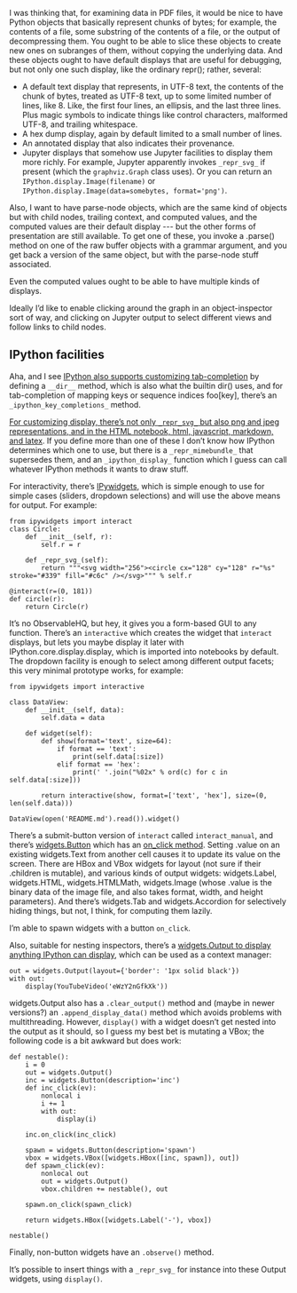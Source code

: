 I was thinking that, for examining data in PDF files, it would be nice
to have Python objects that basically represent chunks of bytes; for
example, the contents of a file, some substring of the contents of a
file, or the output of decompressing them.  You ought to be able to
slice these objects to create new ones on subranges of them, without
copying the underlying data.  And these objects ought to have default
displays that are useful for debugging, but not only one such display,
like the ordinary repr(); rather, several:

- A default text display that represents, in UTF-8 text, the contents
  of the chunk of bytes, treated as UTF-8 text, up to some limited
  number of lines, like 8.  Like, the first four lines, an ellipsis,
  and the last three lines.  Plus magic symbols to indicate things
  like control characters, malformed UTF-8, and trailing whitespace.
- A hex dump display, again by default limited to a small number of
  lines.
- An annotated display that also indicates their provenance.
- Jupyter displays that somehow use Jupyter facilities to display them
  more richly.  For example, Jupyter apparently invokes `_repr_svg_`
  if present (which the `graphviz.Graph` class uses).  Or you can
  return an `IPython.display.Image(filename)` or
  `IPython.display.Image(data=somebytes, format='png')`.

Also, I want to have parse-node objects, which are the same kind of
objects but with child nodes, trailing context, and computed values,
and the computed values are their default display --- but the other
forms of presentation are still available.  To get one of these, you
invoke a .parse() method on one of the raw buffer objects with a
grammar argument, and you get back a version of the same object, but
with the parse-node stuff associated.

Even the computed values ought to be able to have multiple kinds of
displays.

Ideally I’d like to enable clicking around the graph in an
object-inspector sort of way, and clicking on Jupyter output to select
different views and follow links to child nodes.

IPython facilities
------------------

Aha, and I see [IPython also supports customizing tab-completion][0]
by defining a `__dir__` method, which is also what the builtin dir()
uses, and for tab-completion of mapping keys or sequence indices
foo[key], there’s an `_ipython_key_completions_` method.

[0]: https://ipython.readthedocs.io/en/stable/config/integrating.html

[For customizing display, there’s not only `_repr_svg_` but also png
and jpeg representations, and in the HTML notebook, html, javascript,
markdown, and latex][5].  If you define more than one of these I don’t
know how IPython determines which one to use, but there is a
`_repr_mimebundle_` that supersedes them, and an `_ipython_display_`
function which I guess can call whatever IPython methods it wants to
draw stuff.

[5]: https://ipython.readthedocs.io/en/stable/api/generated/IPython.display.html

For interactivity, there’s [IPywidgets][1], which is simple enough to
use for simple cases (sliders, dropdown selections) and will use the
above means for output.  For example:

    from ipywidgets import interact
	class Circle:
		def __init__(self, r):
			self.r = r

		def _repr_svg_(self):
			return """<svg width="256"><circle cx="128" cy="128" r="%s" stroke="#339" fill="#c6c" /></svg>""" % self.r

	@interact(r=(0, 181))
	def circle(r):
		return Circle(r)

[1]: https://ipywidgets.readthedocs.io/en/stable/examples/Using%20Interact.html

It’s no ObservableHQ, but hey, it gives you a form-based GUI to any
function.  There’s an `interactive` which creates the widget that
`interact` displays, but lets you maybe display it later with
IPython.core.display.display, which is imported into notebooks by
default.  The dropdown facility is enough to select among different
output facets; this very minimal prototype works, for example:

	from ipywidgets import interactive

	class DataView:
		def __init__(self, data):
			self.data = data

		def widget(self):
			def show(format='text', size=64):
				if format == 'text':
					print(self.data[:size])
				elif format == 'hex':
					print(' '.join("%02x" % ord(c) for c in self.data[:size]))

			return interactive(show, format=['text', 'hex'], size=(0, len(self.data)))

	DataView(open('README.md').read()).widget()

There’s a submit-button version of `interact` called
`interact_manual`, and there’s [widgets.Button][2] which has an
[on_click method][4].  Setting .value on an existing widgets.Text from
another cell causes it to update its value on the screen.  There are
HBox and VBox widgets for layout (not sure if their .children is
mutable), and various kinds of output widgets: widgets.Label,
widgets.HTML, widgets.HTMLMath, widgets.Image (whose .value is the
binary data of the image file, and also takes format, width, and
height parameters).  And there’s widgets.Tab and widgets.Accordion for
selectively hiding things, but not, I think, for computing them
lazily.

I’m able to spawn widgets with a button `on_click`.

Also, suitable for nesting inspectors, there’s a [widgets.Output to
display anything IPython can display][3], which can be used as a
context manager:

[2]: https://ipywidgets.readthedocs.io/en/stable/examples/Widget%20List.html#Button
[3]: https://ipywidgets.readthedocs.io/en/latest/examples/Output%20Widget.html
[4]: https://ipywidgets.readthedocs.io/en/stable/examples/Widget%20Events.html

    out = widgets.Output(layout={'border': '1px solid black'})
	with out:
		display(YouTubeVideo('eWzY2nGfkXk'))

widgets.Output also has a `.clear_output()` method and (maybe in newer
versions?) an `.append_display_data()` method which avoids problems
with multithreading.  However, `display()` with a widget doesn’t get
nested into the output as it should, so I guess my best bet is
mutating a VBox; the following code is a bit awkward but does work:

	def nestable():
		i = 0
		out = widgets.Output()
		inc = widgets.Button(description='inc')
		def inc_click(ev):
			nonlocal i
			i += 1
			with out:
				display(i)

		inc.on_click(inc_click)

		spawn = widgets.Button(description='spawn')
		vbox = widgets.VBox([widgets.HBox([inc, spawn]), out])
		def spawn_click(ev):
			nonlocal out
			out = widgets.Output()
			vbox.children += nestable(), out

		spawn.on_click(spawn_click)

		return widgets.HBox([widgets.Label('-'), vbox])

	nestable()

Finally, non-button widgets have an `.observe()` method.

It’s possible to insert things with a `_repr_svg_` for instance into
these Output widgets, using `display()`.
